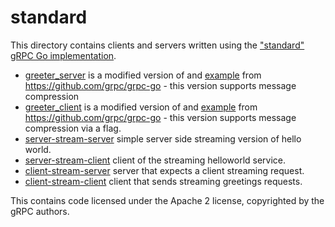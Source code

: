 # standard

This directory contains clients and servers  written using the ["standard" gRPC Go implementation](https://godoc.org/google.golang.org/grpc).

* [greeter_server](./greeter_server) is a modified version of and [example](https://github.com/grpc/grpc-go/tree/7b141362910abb44ee44416797a8da21659d5ae4/examples/helloworld/greeter_server) from https://github.com/grpc/grpc-go - this version supports message compression
* [greeter_client](./greater_client) is a modified version of and [example](https://github.com/grpc/grpc-go/tree/7b141362910abb44ee44416797a8da21659d5ae4/examples/helloworld/greeter_client) from https://github.com/grpc/grpc-go - this version supports message compression via a flag.
* [server-stream-server](./server-stream-server) simple server side streaming version of hello world.
* [server-stream-client](./server-stream-client) client of the streaming helloworld service.
* [client-stream-server](./client-stream-server) server that expects a client streaming request.
* [client-stream-client](./client-stream-client) client that sends streaming greetings requests.

This contains code licensed under the Apache 2 license, copyrighted by the gRPC authors.